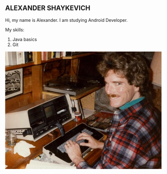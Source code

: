 ## **ALEXANDER SHAYKEVICH**

Hi, my name is Alexander. I am studying Android Developer.

My skills:
1. Java basics
1. Git

![photo](img/photo.jpg)

